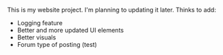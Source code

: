 This is my website project. I'm planning to updating it later.
Thinks to add:
  -  Logging feature
  -  Better and more updated UI elements
  -  Better visuals
  -  Forum type of posting (test)
